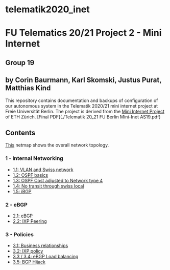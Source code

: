 # telematik2020_inet


# FU Telematics 20/21 Project 2 - Mini Internet
## Group 19
## by Corin Baurmann, Karl Skomski, Justus Purat, Matthias Kind

This repository contains documentation and backups of configuration of our autonomous system in the Telematik 2020/21 mini internet project at Freie Universität Berlin. The project is derived from the [Mini Internet Project](https://github.com/nsg-ethz/mini_internet_project) of ETH Zürich.
[Final PDF](./Telematik 20_21 FU Berlin Mini-Inet AS19.pdf)

## Contents
[This](./netmap.png) netmap shows the overall network topology.

### 1 - Internal Networking
- [1.1: VLAN and Swiss network](./1/swiss_local_routing.md)
- [1.2: OSPF basics](./1/ospf_intra_routing.md)
- [1.3: OSPF Cost adjusted to Network type 4](./1/ospf_cost.md)
- [1.4: No transit through swiss local](./1/no_transit_swiss_local.md)
- [1.5: iBGP](#1.5)

### 2 - eBGP
- [2.1: eBGP](./2/ebgp.md)
- [2.2: IXP Peering](./2/ixp_community_vals.md)

### 3 - Policies
- [3.1: Business relationships](./3/policy_routing.md)
- [3.2: IXP policy](./3/ixp_policy.md)
- [3.3 / 3.4: eBGP Load balancing](./3/incoming_balancing.md)
- [3.5: BGP Hijack](./3/hijack.md)

